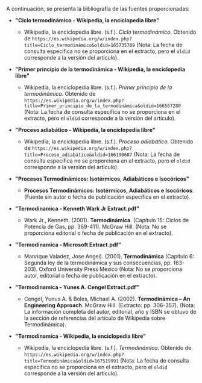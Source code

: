 A continuación, se presenta la bibliografía de las fuentes proporcionadas:

- **"Ciclo termodinámico - Wikipedia, la enciclopedia libre"**
    
    - Wikipedia, la enciclopedia libre. (s.f.). _Ciclo termodinámico_. Obtenido de `https://es.wikipedia.org/w/index.php?title=Ciclo_termodinámico&oldid=165735709` (Nota: La fecha de consulta específica no se proporciona en el extracto, pero el `oldid` corresponde a la versión del artículo).
- **"Primer principio de la termodinámica - Wikipedia, la enciclopedia libre"**
    
    - Wikipedia, la enciclopedia libre. (s.f.). _Primer principio de la termodinámica_. Obtenido de `https://es.wikipedia.org/w/index.php?title=Primer_principio_de_la_termodinámica&oldid=166567280` (Nota: La fecha de consulta específica no se proporciona en el extracto, pero el `oldid` corresponde a la versión del artículo).
- **"Proceso adiabático - Wikipedia, la enciclopedia libre"**
    
    - Wikipedia, la enciclopedia libre. (s.f.). _Proceso adiabático_. Obtenido de `https://es.wikipedia.org/w/index.php?title=Proceso_adiabático&oldid=166190687` (Nota: La fecha de consulta específica no se proporciona en el extracto, pero el `oldid` corresponde a la versión del artículo).
- **"Procesos Termodinámicos: Isotérmicos, Adiabáticos e Isocóricos"**
    
    - **Procesos Termodinámicos: Isotérmicos, Adiabáticos e Isocóricos**. (Fuente sin autor o fecha de publicación específica en el extracto).
- **"Termodinamica - Kenneth Wark Jr Extract.pdf"**
    
    - Wark Jr., Kenneth. (2001). **Termodinámica**. (Capítulo 15: Ciclos de Potencia de Gas, pp. 369-411). McGraw Hill. (Nota: No se proporciona editorial o fecha de publicación en el extracto).
- **"Termodinamica - Microsoft Extract.pdf"**
    
    - Manrique Valadez, Jose Angel). (2001). **Termodinámica** (Capítulo 6: Segunda ley de la termodinámica y sus consecuencias, pp. 163-203). Oxford University Press  Mexico (Nota: No se proporciona autor, editorial o fecha de publicación en el extracto).
- **"Termodinamica - Yunes A. Cengel Extract.pdf"**
    
    - Cengel, Yunus A. & Boles, Michael A. (2002). **Termodinámica – An Engineering Approach**. McGraw Hill. (Extracto: pp. 306-357). (Nota: La información completa del autor, editorial, año y ISBN se obtuvo de la sección de referencias del artículo de Wikipedia sobre Termodinámica).
- **"Termodinamica - Wikipedia, la enciclopedia libre"**
    
    - Wikipedia, la enciclopedia libre. (s.f.). _Termodinámica_. Obtenido de `https://es.wikipedia.org/w/index.php?title=Termodinámica&oldid=167519991` (Nota: La fecha de consulta específica no se proporciona en el extracto, pero el `oldid` corresponde a la versión del artículo).